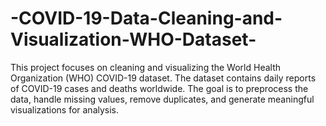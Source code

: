 # -COVID-19-Data-Cleaning-and-Visualization-WHO-Dataset-
This project focuses on cleaning and visualizing the World Health Organization (WHO) COVID-19 dataset. The dataset contains daily reports of COVID-19 cases and deaths worldwide. The goal is to preprocess the data, handle missing values, remove duplicates, and generate meaningful visualizations for analysis.
